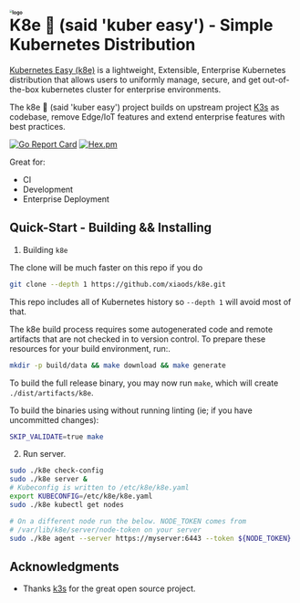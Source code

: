 <img src="./docs/k8e-logo.png" alt="logo" style="zoom:30%;" /><br/>
K8e 🚀 (said 'kuber easy') - Simple Kubernetes Distribution
===============================================
[Kubernetes Easy (k8e)](https://getk8e.com) is a lightweight, Extensible, Enterprise Kubernetes distribution that allows users to uniformly manage, secure, and get out-of-the-box kubernetes cluster for enterprise environments.

The k8e 🚀 (said 'kuber easy') project builds on upstream project [K3s](https://github.com/rancher/k3s) as codebase, remove Edge/IoT features and extend enterprise features with best practices.

[![Go Report Card](https://goreportcard.com/badge/github.com/xiaods/k8e)](https://goreportcard.com/report/github.com/xiaods/k8e) [![Hex.pm](https://img.shields.io/hexpm/l/apa)](https://github.com/xiaods/k8e/blob/master/LICENSE)

Great for:
* CI
* Development
* Enterprise Deployment

Quick-Start - Building && Installing
--------------
1. Building `k8e`

The clone will be much faster on this repo if you do
```bash
git clone --depth 1 https://github.com/xiaods/k8e.git
```

This repo includes all of Kubernetes history so `--depth 1` will avoid most of that.

The k8e build process requires some autogenerated code and remote artifacts that are not checked in to version control.
To prepare these resources for your build environment, run:.
```bash
mkdir -p build/data && make download && make generate
```

To build the full release binary, you may now run `make`, which will create `./dist/artifacts/k8e`.

To build the binaries using without running linting (ie; if you have uncommitted changes):
```bash
SKIP_VALIDATE=true make
```
2. Run server.

```bash
sudo ./k8e check-config
sudo ./k8e server &
# Kubeconfig is written to /etc/k8e/k8e.yaml
export KUBECONFIG=/etc/k8e/k8e.yaml
sudo ./k8e kubectl get nodes

# On a different node run the below. NODE_TOKEN comes from
# /var/lib/k8e/server/node-token on your server
sudo ./k8e agent --server https://myserver:6443 --token ${NODE_TOKEN}
```

Acknowledgments
--------------
- Thanks [k3s](https://github.com/rancher/k3s) for the great open source project.
